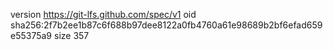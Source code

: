 version https://git-lfs.github.com/spec/v1
oid sha256:2f7b2ee1b87c6f688b97dee8122a0fb4760a61e98689b2bf6efad659e55375a9
size 357
